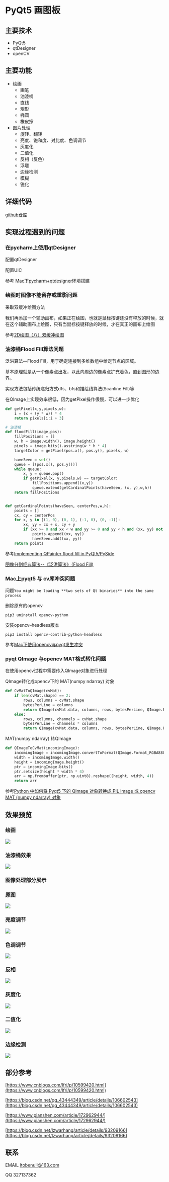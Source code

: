 # PyQt5 画图板

## 主要技术

- PyQt5
- qtDesigner
- openCV

## 主要功能

- 绘画
  - 画笔
  - 油漆桶
  - 直线
  - 矩形
  - 椭圆
  - 橡皮擦
- 图片处理
  - 旋转、翻转
  - 亮度、饱和度、对比度、色调调节
  - 灰度化
  - 二值化
  - 反相（反色）
  - 浮雕
  - 边缘检测
  - 模糊
  - 锐化

## 详细代码

[github仓库](https://github.com/BENULL/Paint)

## 实现过程遇到的问题

### 在pycharm上使用qtDesigner

配置qtDesigner

配置UIC

参考 [Mac下pycharm+qtdesigner环境搭建](https://blog.csdn.net/u013667527/article/details/97657621)

### 绘图时图像不能留存或重影问题

采取双缓冲绘图方法

我们再添加一个辅助画布，如果正在绘图，也就是鼠标按键还没有释放的时候，就在这个辅助画布上绘图，只有当鼠标按键释放的时候，才在真正的画布上绘图

参考[2D绘图（八）双缓冲绘图](http://shouce.jb51.net/qt-beginning/22.html)



### 油漆桶Flood Fill算法问题

泛洪算法—Flood Fill，用于确定连接到多维数组中给定节点的区域。

基本原理就是从一个像素点出发，以此向周边的像素点扩充着色，直到图形的边界。

实现方法包括传统递归方式dfs、bfs和描绘线算法(Scanline Fill)等

在QImage上实现效率很低，因为getPixel操作很慢，可以进一步优化

```python
def getPixel(x,y,pixels,w):
    i = (x + (y * w)) * 4
    return pixels[i:i + 3]

# 油漆桶
def floodFill(image,pos):
    fillPositions = []
    w, h = image.width(), image.height()
    pixels = image.bits().asstring(w * h * 4)
    targetColor = getPixel(pos.x(), pos.y(), pixels, w)

    haveSeen = set()
    queue = [(pos.x(), pos.y())]
    while queue:
        x, y = queue.pop()
        if getPixel(x, y,pixels,w) == targetColor:
            fillPositions.append((x,y))
            queue.extend(getCardinalPoints(haveSeen, (x, y),w,h))
    return fillPositions


def getCardinalPoints(haveSeen, centerPos,w,h):
    points = []
    cx, cy = centerPos
    for x, y in [(1, 0), (0, 1), (-1, 0), (0, -1)]:
        xx, yy = cx + x, cy + y
        if (xx >= 0 and xx < w and yy >= 0 and yy < h and (xx, yy) not in haveSeen):
            points.append((xx, yy))
            haveSeen.add((xx, yy))
    return points
```



参考[Implementing QPainter flood fill in PyQt5/PySide](https://www.learnpyqt.com/blog/implementing-qpainter-flood-fill-pyqt5pyside/)

[图像分割经典算法--《泛洪算法》（Flood Fill)](https://www.pianshen.com/article/172962944/)

### Mac上pyqt5 与 cv库冲突问题

问题`You might be loading **two sets of Qt binaries** into the same process`

删除原有的opencv       

`pip3 uninstall opencv-python`

安装opencv–headless版本

`pip3 install opencv-contrib-python-headless`

参考[Mac下使用opencv与pyqt发生冲突](https://blog.csdn.net/qq_43444349/article/details/106602543)

### pyqt QImage 与opencv MAT格式转化问题

在使用opencv过程中需要传入QImage对象进行处理

QImage转化成opencv下的 MAT(numpy ndarray) 对象

```python
def CvMatToQImage(cvMat):
    if len(cvMat.shape) == 2:
        rows, columns = cvMat.shape
        bytesPerLine = columns
        return QImage(cvMat.data, columns, rows, bytesPerLine, QImage.Format_Indexed8)
    else:
        rows, columns, channels = cvMat.shape
        bytesPerLine = channels * columns
        return QImage(cvMat.data, columns, rows, bytesPerLine, QImage.Format_RGBA8888)
```

MAT(numpy ndarray) 转QImage

```python
def QImageToCvMat(incomingImage):
    incomingImage = incomingImage.convertToFormat(QImage.Format_RGBA8888)
    width = incomingImage.width()
    height = incomingImage.height()
    ptr = incomingImage.bits()
    ptr.setsize(height * width * 4)
    arr = np.frombuffer(ptr, np.uint8).reshape((height, width, 4))
    return arr
```

参考[Python 中如何将 Pyqt5 下的 QImage 对象转换成 PIL image 或 opencv MAT (numpy ndarray) 对象](https://blog.csdn.net/lch551218/article/details/104882183/)

## 效果预览

### 绘画


![](https://github.com/BENULL/Resource/raw/master/paint1.png)


### 油漆桶效果

![](https://github.com/BENULL/Resource/raw/master/paint2.png)

### 图像处理部分展示

### 原图

![](https://github.com/BENULL/Resource/raw/master/paint3.png)

### 亮度调节

![](https://github.com/BENULL/Resource/raw/master/paint4.png)

### 色调调节

![](https://github.com/BENULL/Resource/raw/master/paint5.png)



### 反相

![](https://github.com/BENULL/Resource/raw/master/paint56png.png)



### 灰度化

![](https://github.com/BENULL/Resource/raw/master/paint8.png)

### 二值化

![](https://github.com/BENULL/Resource/raw/master/paint9.png)

### 边缘检测

![](https://github.com/BENULL/Resource/raw/master/paint10.png)


## 部分参考

[https://www.cnblogs.com/lfri/p/10599420.html](https://www.cnblogs.com/lfri/p/10599420.html)

[https://blog.csdn.net/qq_43444349/article/details/106602543](https://blog.csdn.net/qq_43444349/article/details/106602543)

[https://www.pianshen.com/article/172962944/](https://www.pianshen.com/article/172962944/)

[https://blog.csdn.net/lzwarhang/article/details/93209166](https://blog.csdn.net/lzwarhang/article/details/93209166)

## 联系
EMAIL ltobenull@163.com

QQ 327137362